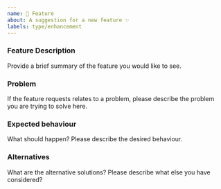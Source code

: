 ```yaml
---
name: 🚀 Feature
about: A suggestion for a new feature ✨
labels: type/enhancement
---
```


<!--
Thank you for suggesting an idea to make this project better!

Please fill in as much of the template below as you’re able.
-->

### Feature Description

Provide a brief summary of the feature you would like to see.

### Problem

If the feature requests relates to a problem, please describe the problem you are trying to solve here.

### Expected behaviour

What should happen?  Please describe the desired behaviour.

### Alternatives

What are the alternative solutions? Please describe what else you have considered?